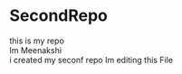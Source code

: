 # SecondRepo
this is my repo
<br>
Im Meenakshi
<br>
i created my seconf repo
Im editing this File


